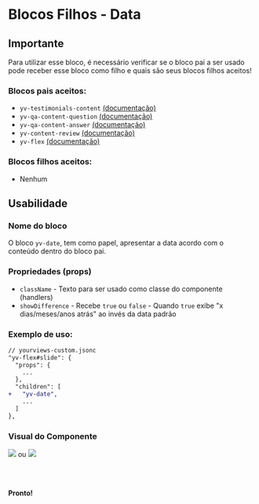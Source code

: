 # Blocos Filhos - Data

## Importante

Para utilizar esse bloco, é necessário verificar se o bloco pai a ser usado pode receber esse bloco como filho e quais são seus blocos filhos aceitos!

### Blocos pais aceitos:

 - `yv-testimonials-content` [(documentação)](https://github.com/yourviewsbyhiplatform/documentacoes/blob/master/Blocos%20Filhos%20-%20Conte%C3%BAdo%20Testemunhos.md)
 - `yv-qa-content-question` [(documentação)](#)
 - `yv-qa-content-answer` [(documentação)](#)
 - `yv-content-review` [(documentação)](https://github.com/yourviewsbyhiplatform/documentacoes/blob/master/Blocos%20Filhos%20-%20Conte%C3%BAdo%20Interno%20das%20avalia%C3%A7%C3%B5es.md)
 - `yv-flex` [(documentação)](https://github.com/yourviewsbyhiplatform/documentacoes/blob/master/Blocos%20Filhos%20-%20Flex%20Box.md)

### Blocos filhos aceitos:

- Nenhum
 
## Usabilidade

### Nome do bloco

O bloco `yv-date`, tem como papel, apresentar a data acordo com o conteúdo dentro do bloco pai.

### Propriedades (props)

 - `className` - Texto para ser usado como classe do componente (handlers)
 - `showDifference` - Recebe `true` ou `false` - Quando `true` exibe "x dias/meses/anos atrás" ao invés da data padrão

### Exemplo de uso:

```diff
// yourviews-custom.jsonc
"yv-flex#slide": {
  "props": {
    ...
  },
  "children": [
+   "yv-date",
    ...
  ]
},
```

### Visual do Componente
![](https://i.imgur.com/JDQF64F.png)
ou
![](https://i.imgur.com/mNtuwGf.png)

<br>
<br>

**Pronto!**

<!--stackedit_data:
eyJoaXN0b3J5IjpbMjA3MzEwNTIwN119
-->